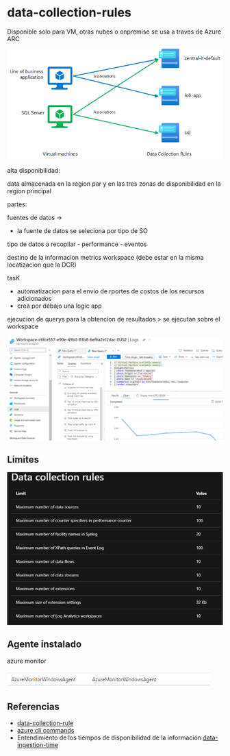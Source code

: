 # data-collection-rules

Disponible solo para VM, otras nubes o onpremise se usa a traves de Azure ARC

![](images\arch-general.png)

alta disponibilidad:

data almacenada en la region par
y en las tres zonas de disponibilidad en la region principal

partes:

fuentes de datos -> 
-   la fuente de datos se seleciona por tipo de SO


tipo de datos a recopilar
    - performance
    - eventos

destino de la informacion
	metrics
	workspace (debe estar en la misma locatizacion que la DCR)
	

tasK
-	automatizacion para el envio de rportes de costos de los recursos adicionados
-	crea por debajo una logic app


ejecucion de querys para la obtencion de resultados > se ejecutan sobre el workspace

![](images\workspace.png)

## Limites

![](.\images\limites-dcr.png)

## Agente instalado

azure monitor

![](.\images\agent.png)




## Referencias

- [data-collection-rule](https://docs.microsoft.com/en-us/azure/azure-monitor/agents/data-collection-rule-azure-monitor-agent)
- [azure cli commands](https://github.com/Azure/azure-cli-extensions/blob/main/src/monitor-control-service/README.md)
- Entendimiento de los tiempos de disponibilidad de la información [data-ingestion-time](https://docs.microsoft.com/en-us/azure/azure-monitor/logs/data-ingestion-time)